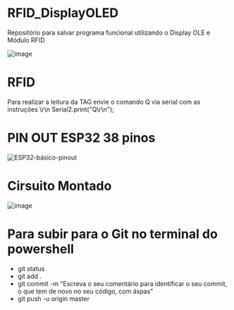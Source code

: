 # RFID_DisplayOLED

Repositório para salvar programa funcional utilizando o Display OLE e Módulo RFID

![image](https://user-images.githubusercontent.com/101602056/235198361-b76f9317-bb5e-43c9-9cd0-af37dfae9771.png)

# RFID 

Para realizar a leitura da TAG envie o comando Q via serial com as instruções \r\n
Serial2.print("Q\r\n");

# PIN OUT ESP32 38 pinos

![ESP32-básico-pinout](https://user-images.githubusercontent.com/101602056/235232991-eac5c2de-e2bb-4813-b9b1-8c859ec85699.jpg)

# Cirsuito Montado 

![image](https://user-images.githubusercontent.com/101602056/235908544-1131aa3c-99f0-4535-a750-06cb1ed3697a.png)

# Para subir para o Git no terminal do powershell

* git status 
* git add .
* git commit -m "Escreva o seu comentário para identificar o seu commit, o que tem de novo no seu código, com áspas"
* git push -u origin master



